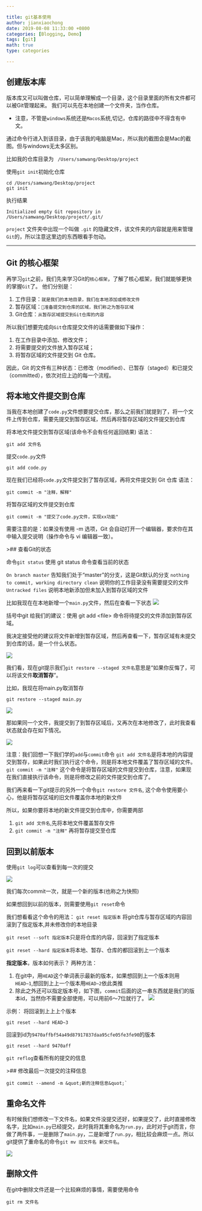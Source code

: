 ```yaml
---

title: git基本使用
author: jianxiaochong
date: 2019-08-08 11:33:00 +0800
categories: [Blogging, Demo]
tags: [git]
math: true
type: categories

---
```


## 创建版本库
版本库又可以叫做仓库，可以简单理解成一个目录，这个目录里面的所有文件都可以被Git管理起来。
我们可以先在本地创建一个文件夹，当作仓库。
* 注意，不管是`windows`系统还是`Macos`系统,切记，仓库的路径中不得含有中文。

通过命令行进入到该目录，由于该我的电脑是Mac，所以我的截图会是Mac的截图。但与windows无太多区别。

比如我的仓库目录为 ` /Users/samwang/Desktop/project`

使用`git init`初始化仓库
```
cd /Users/samwang/Desktop/project
git init
```
执行结果
```
Initialized empty Git repository in /Users/samwang/Desktop/project/.git/
```


 `project` 文件夹中出现一个叫做 `.git` 的隐藏文件，该文件夹的内容就是用来管理`Git`的，所以注意这里边的东西眼看手勿动。

****

## Git 的核心框架

再学习`git`之前，我们先来学习Git的`核心框架`，了解了核心框架，我们就能够更快的掌握`Git`了。
他们分别是：
1. 工作目录：`就是我们的本地目录，我们在本地添加或修改文件`
2. 暂存区域：`准备提交到仓库的区域，我们称之为暂存区域`
3. Git仓库：`从暂存区域提交到Git仓库的内容`

所以我们想要完成向`Git`仓库提交文件的话需要做如下操作：
1. 在工作目录中添加、修改文件；
2. 将需要提交的文件放入暂存区域；
3. 将暂存区域的文件提交到 Git 仓库。

因此，Git 的文件有三种状态：已修改（modified）、已暂存（staged）和已提交（committed），依次对应上边的每一个流程。


## 将本地文件提交到仓库

当我在本地创建了`code.py`文件想要提交仓库，那么之前我们就提到了，将一个文件上传到仓库，需要先提交到暂存区域，然后再将暂存区域的文件提交到仓库

将本地文件提交到暂存区域(该命令不会有任何返回结果)
语法：
```
git add 文件名
```
提交`code.py`文件
```
git add code.py
```

现在我们已经将`code.py`文件提交到了暂存区域，再将文件提交到 Git 仓库
语法：
```
git commit -m "注释，解释"
```
将暂存区域的文件提交到仓库
```
git commit -m "提交了code.py文件，实现xx功能"
```


需要注意的是：如果没有使用 -m 选项，Git 会自动打开一个编辑器，要求你在其中输入提交说明（操作命令与 vi 编辑器一致）。



&gt;## 查看Git的状态

命令`git status`
使用 git status 命令查看当前的状态

`On branch master` 告知我们处于“master”的分支，这是Git默认的分支
`nothing to commit, working directory clean` 说明你的工作目录没有需要提交的文件
`Untracked files` 说明本地新添加但未加入到暂存区域的文件



比如我现在在本地新增一个`main.py`文件，然后在查看一下状态
![](https://img.kancloud.cn/29/9a/299a362f995260cd338f34312b2ed805_882x162.png)

括号中git 给我们的建议：使用 git add &lt;file&gt; 命令将待提交的文件添加到暂存区域。

我决定接受他的建议将文件新增到暂存区域，然后再查看一下，暂存区域有未提交到仓库的话，是一个什么状态。

![](https://img.kancloud.cn/0d/d8/0dd865f7ff4f43b0941a48a7d927edf2_818x137.png)

我们看，现在git提示我们`git restore --staged 文件名`意思是“如果你反悔了，可以将该文件**取消暂存**”。

比如，我现在将main.py取消暂存
```
git restore --staged main.py
```
![](https://img.kancloud.cn/1d/a4/1da42800325f3724d179a2e17b56af35_856x197.png)


那如果同一个文件，我提交到了到暂存区域后，又再次在本地修改了，此时我查看状态就会存在如下情况。


![](https://img.kancloud.cn/4b/3c/4b3c9d06f50ddcce29821515c48b063a_774x214.png)

注意：我们回想一下我们学的`add`与`commit`命令
`git add 文件名`是将本地的内容提交到暂存，如果此时我们执行这个命令，则是将本地文件覆盖了暂存区域的文件。
`git commit -m "注释"` 这个命令是将暂存区域的文件提交到仓库，注意，如果现在我们直接执行该命令，则是将修改之前的文件提交到仓库了。

我们再来看一下git提示的另外一个命令`git restore 文件名`,    这个命令使用要小心，他是将暂存区域的旧文件覆盖你本地的新文件

所以，如果你要将本地的新文件提交到仓库中，你需要两部
1. `git add 文件名`,先将本地文件覆盖暂存文件
2. `git commit -m "注释"` 再将暂存提交至仓库



## 回到以前版本

使用`git log`可以查看到每一次的提交

![](https://img.kancloud.cn/40/28/402876be1e4277e7203b5bede4ab415b_917x492.png)

我们每次commit一次，就是一个新的版本(也称之为快照)

如果想回到以前的版本，则需要使用`git reset`命令

我们想看看这个命令的用法：
`git reset 指定版本` 将git仓库与暂存区域的内容回滚到了指定版本,并未修改你的本地目录

`git reset --soft 指定版本`只是将仓库的内容，回滚到了指定版本

`git reset --hard 指定版本`将本地、暂存、仓库的都回滚到上一个版本

**指定版本**，版本如何表示？
两种方法：
1. 在git中，用`HEAD`这个单词表示最新的版本，如果想回到上一个版本则用`HEAD~1`,想回到上上一个版本用`HEAD~2`依此类推
2. 除此之外还可以指定版本号，如下图，`commit`后面的这一串东西就是我们的版本id，当然你不需要全部使用，可以用前6～7位就行了。
![](https://img.kancloud.cn/a1/15/a1153fefe74721a76cf782d3d4e6cfb5_731x488.png)

示例：
将回滚到上上上个版本
```
git reset --hard HEAD~3

```

回滚到id为`9470affbf54a49d87917837daa95cfe05fe3fe90`的版本
```
git reset --hard 9470aff
```

`git reflog`查看所有的提交的信息


&gt;## 修改最后一次提交的注释信息

```
git commit --amend -m &quot;新的注释信息&quot;`
```

## 重命名文件

有时候我们想修改一下文件名，如果文件没提交还好，如果提交了，此时直接修改名字，比如`main.py`已经提交，此时我将其重命名为`run.py`，此时对于git而言，你做了两件事，一是删除了`main.py`，二是新增了`run.py`，相比较会麻烦一点。所以git提供了重命名的命令`git mv 旧文件名 新文件名`。

![](https://img.kancloud.cn/f1/be/f1bec8456a5e9e20c28fc82649458c77_708x221.png)

## 删除文件
在git中删除文件还是一个比较麻烦的事情，需要使用命令
```
git rm 文件名
```